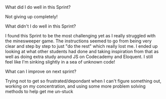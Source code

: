 What did I do well in this Sprint?

Not giving up completely! 

What didn't I do well in this Sprint?

I found this Sprint to be the most challenging yet as I really struggled with the minesweeper game. The instructions seemed to go from being very clear and step by step to just "do the rest" which really lost me. I ended up looking at what other students had done and taking inspiration from that as well as doing extra study around JS on Codecademy and Eloquent. I still feel like I'm sinking slightly in a sea of unknown code!

What can I improve on next sprint?

Trying not to get so frustrated/depondant when I can't figure something out, working on my concentration, and using some more problem solving methods to help get me un-stuck 